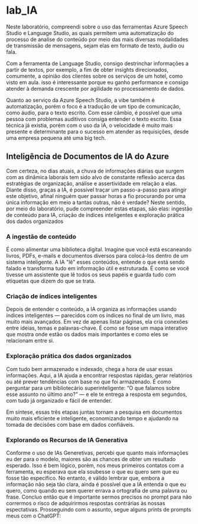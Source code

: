 # lab_IA

Neste laboratório, compreendi sobre o uso das ferramentas Azure Speech Studio e Language Studio, as quais permitem uma automatização do processo de analise do conteúdo por meio das mais diversas modalidades de transmissão de mensagens, sejam elas em formato de texto, áudio ou fala.

Com a ferramenta de Language Studio, consigo destrinchar informações a partir de textos, por exemplo, a fim de obter insights direcionados, comumente, a opinião dos clientes sobre os serviços de um hotel, como visto em aula. isso é interessante porque eu ganho performance e consigo atender à demanda crescente por agilidade no processamento de dados.

Quanto ao serviço da Azure Speech Studio, a vibe também é automatização, porém o foco é a tradução de um tipo de comunicação, como áudio, para o texto escrito. Com esse câmbio, é possível que uma pessoa com problemas auditivos consiga entender o texto escrito. Essa técnica já existia, porém com o uso da IA, o velocidade é muito mais presente e determinante para o sucesso em atender as requisições, desde uma empresa pequena até uma big tech.

## Inteligência de Documentos de IA do Azure
Com certeza, no dias atuais, a chuva de informações diárias que surgem com as dinâmica laborais tem sido alvo de constante reflexão acerca das estratégias de organização, análise e assertividade em relação a elas. Diante disso, graças a IA, é possível traçar um passo-a-passo para atingir este objetivo, afinal ninguém quer passar horas a fio procurando por uma única informação em meio a tantas outras, não é verdade? Neste sentido, por meio do laboratório, pude compreender estas etapas, são elas: ingestão de conteúdo para IA, criação de índices inteligentes e exploração prática dos dados organizados
### A ingestão de conteúdo 
É como alimentar uma biblioteca digital. Imagine que você está escaneando livros, PDFs, e-mails e documentos diversos para colocá-los dentro de um sistema inteligente. A IA "lê" esses conteúdos, entende o que está sendo falado e transforma tudo em informação útil e estruturada. É como se você tivesse um assistente que lê todos os seus papéis e guarda tudo com etiquetas que dizem do que se trata.
### Criação de índices inteligentes
Depois de entender o conteúdo, a IA organiza as informações usando índices inteligentes — parecidos com os índices no final de um livro, mas muito mais avançados. Em vez de apenas listar páginas, ela cria conexões entre ideias, temas e palavras-chave. É como se fosse um mapa interativo que mostra onde estão os dados mais importantes e como eles se relacionam entre si.
### Exploração prática dos dados organizados
Com tudo bem armazenado e indexado, chega a hora de usar essas informações. Aqui, a IA ajuda a encontrar respostas rápidas, gerar relatórios ou até prever tendências com base no que foi armazenado. É como perguntar para um bibliotecário superinteligente: “O que falamos sobre esse assunto no último ano?” — e ele te entrega a resposta em segundos, com tudo já organizado e fácil de entender.

Em síntese, essas três etapas juntas tornam a pesquisa em documentos muito mais eficiente e inteligente, economizando tempo e ajudando na tomada de decisões com base em dados confiáveis.

### Explorando os Recursos de IA Generativa
Conforme o uso de IAs Generetivas, percebi que quanto mais informações eu der para o modelo, maiores são as chances de obter um resultado esperado. Isso é bem lógico, porém, nos meus primeiros contatos com a ferramenta, eu esperava que ela soubesse o que eu quero sem que eu fosse tão específico. No entanto, é válido lembrar que, embora a informação não seja tão clara, ainda é possível que a IA entenda o que eu quero, como quando eu sem querer errava a ortografia de uma palavra ou frase. Concluo então que é importante sermos precisos no prompt para não corrermos o risco de adquirirmos respostas contrárias às nossas espectativas. Prosseguindo com o assunto, segue alguns prints de prompts meus com o ChatGPT:


